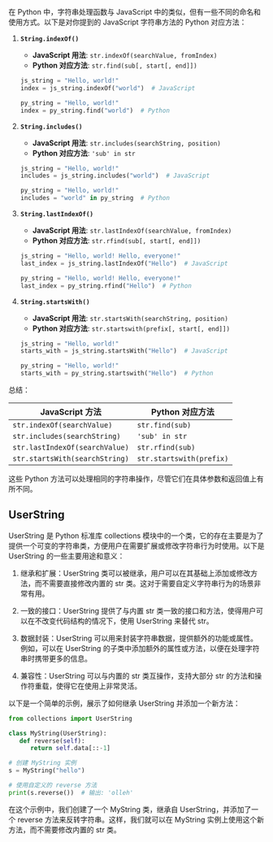 在 Python 中，字符串处理函数与 JavaScript 中的类似，但有一些不同的命名和使用方式。以下是对你提到的 JavaScript 字符串方法的 Python 对应方法：

1. **`String.indexOf()`**
   - **JavaScript 用法**: `str.indexOf(searchValue, fromIndex)`
   - **Python 对应方法**: `str.find(sub[, start[, end]])`
   
   ```python
   js_string = "Hello, world!"
   index = js_string.indexOf("world")  # JavaScript

   py_string = "Hello, world!"
   index = py_string.find("world")  # Python
   ```

2. **`String.includes()`**
   - **JavaScript 用法**: `str.includes(searchString, position)`
   - **Python 对应方法**: `'sub' in str`
   
   ```python
   js_string = "Hello, world!"
   includes = js_string.includes("world")  # JavaScript

   py_string = "Hello, world!"
   includes = "world" in py_string  # Python
   ```

3. **`String.lastIndexOf()`**
   - **JavaScript 用法**: `str.lastIndexOf(searchValue, fromIndex)`
   - **Python 对应方法**: `str.rfind(sub[, start[, end]])`
   
   ```python
   js_string = "Hello, world! Hello, everyone!"
   last_index = js_string.lastIndexOf("Hello")  # JavaScript

   py_string = "Hello, world! Hello, everyone!"
   last_index = py_string.rfind("Hello")  # Python
   ```

4. **`String.startsWith()`**
   - **JavaScript 用法**: `str.startsWith(searchString, position)`
   - **Python 对应方法**: `str.startswith(prefix[, start[, end]])`
   
   ```python
   js_string = "Hello, world!"
   starts_with = js_string.startsWith("Hello")  # JavaScript

   py_string = "Hello, world!"
   starts_with = py_string.startswith("Hello")  # Python
   ```

总结：

| JavaScript 方法           | Python 对应方法                           |
|---------------------------|-------------------------------------------|
| `str.indexOf(searchValue)`  | `str.find(sub)`                           |
| `str.includes(searchString)` | `'sub' in str`                            |
| `str.lastIndexOf(searchValue)` | `str.rfind(sub)`                         |
| `str.startsWith(searchString)` | `str.startswith(prefix)`                  |

这些 Python 方法可以处理相同的字符串操作，尽管它们在具体参数和返回值上有所不同。

## UserString

UserString 是 Python 标准库 collections 模块中的一个类，它的存在主要是为了提供一个可变的字符串类，方便用户在需要扩展或修改字符串行为时使用。以下是 UserString 的一些主要用途和意义：

1. 继承和扩展：UserString 类可以被继承，用户可以在其基础上添加或修改方法，而不需要直接修改内置的 str 类。这对于需要自定义字符串行为的场景非常有用。

2. 一致的接口：UserString 提供了与内置 str 类一致的接口和方法，使得用户可以在不改变代码结构的情况下，使用 UserString 来替代 str。

3. 数据封装：UserString 可以用来封装字符串数据，提供额外的功能或属性。例如，可以在 UserString 的子类中添加额外的属性或方法，以便在处理字符串时携带更多的信息。

4. 兼容性：UserString 可以与内置的 str 类互操作，支持大部分 str 的方法和操作符重载，使得它在使用上非常灵活。

以下是一个简单的示例，展示了如何继承 UserString 并添加一个新方法：

```python
from collections import UserString

class MyString(UserString):
   def reverse(self):
      return self.data[::-1]

# 创建 MyString 实例
s = MyString("hello")

# 使用自定义的 reverse 方法
print(s.reverse())  # 输出: 'olleh'
```

在这个示例中，我们创建了一个 MyString 类，继承自 UserString，并添加了一个 reverse 方法来反转字符串。这样，我们就可以在 MyString 实例上使用这个新方法，而不需要修改内置的 str 类。